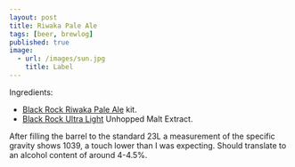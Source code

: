 ```yaml
---
layout: post
title: Riwaka Pale Ale
tags: [beer, brewlog]
published: true
image: 
  - url: /images/sun.jpg
    title: Label
---
```


Ingredients:
* [Black Rock Riwaka Pale Ale](http://www.blackrock.co.nz/brew-kits/item/73-riwaka-pale-ale) kit.
* [Black Rock Ultra Light](http://www.blackrock.co.nz/malt-extracts/item/67-unhopped-ultra-light) Unhopped Malt Extract.

After filling the barrel to the standard 23L a measurement of the specific gravity shows 1039, a touch lower than I was expecting.  Should translate to an alcohol content of around 4-4.5%.

